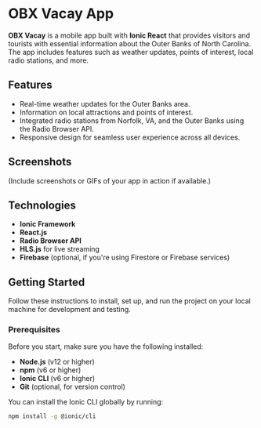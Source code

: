# OBX Vacay App

**OBX Vacay** is a mobile app built with **Ionic React** that provides visitors and tourists with essential information about the Outer Banks of North Carolina. The app includes features such as weather updates, points of interest, local radio stations, and more.

## Features

- Real-time weather updates for the Outer Banks area.
- Information on local attractions and points of interest.
- Integrated radio stations from Norfolk, VA, and the Outer Banks using the Radio Browser API.
- Responsive design for seamless user experience across all devices.

## Screenshots

(Include screenshots or GIFs of your app in action if available.)

## Technologies

- **Ionic Framework**
- **React.js**
- **Radio Browser API**
- **HLS.js** for live streaming
- **Firebase** (optional, if you're using Firestore or Firebase services)

## Getting Started

Follow these instructions to install, set up, and run the project on your local machine for development and testing.

### Prerequisites

Before you start, make sure you have the following installed:

- **Node.js** (v12 or higher)
- **npm** (v6 or higher)
- **Ionic CLI** (v6 or higher)
- **Git** (optional, for version control)

You can install the Ionic CLI globally by running:

```bash
npm install -g @ionic/cli
